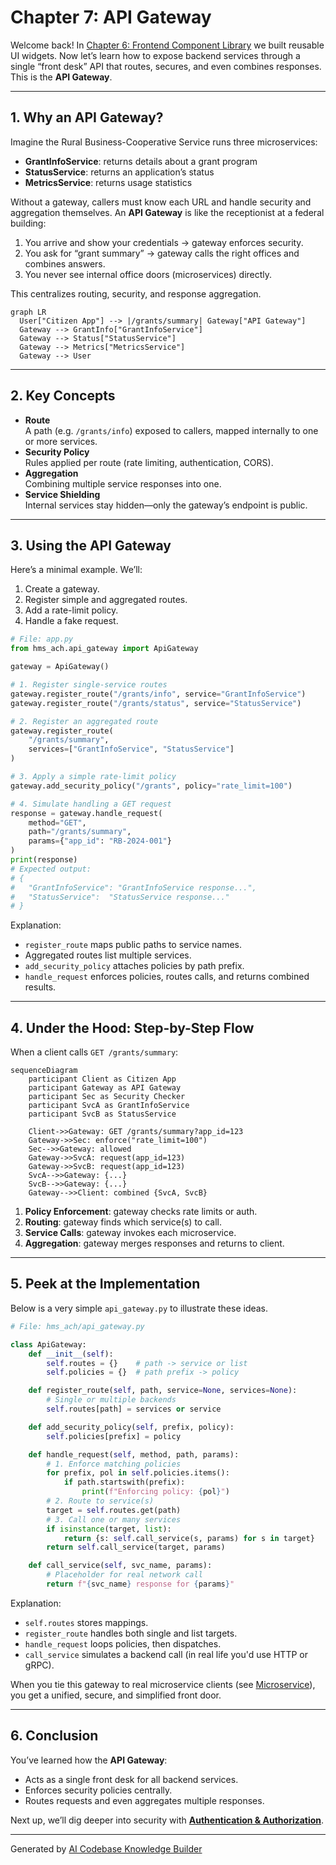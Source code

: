 # Chapter 7: API Gateway

Welcome back! In [Chapter 6: Frontend Component Library](06_frontend_component_library_.md) we built reusable UI widgets. Now let’s learn how to expose backend services through a single “front desk” API that routes, secures, and even combines responses. This is the **API Gateway**.

---

## 1. Why an API Gateway?

Imagine the Rural Business-Cooperative Service runs three microservices:

- **GrantInfoService**: returns details about a grant program  
- **StatusService**: returns an application’s status  
- **MetricsService**: returns usage statistics  

Without a gateway, callers must know each URL and handle security and aggregation themselves. An **API Gateway** is like the receptionist at a federal building:

1. You arrive and show your credentials → gateway enforces security.  
2. You ask for “grant summary” → gateway calls the right offices and combines answers.  
3. You never see internal office doors (microservices) directly.

This centralizes routing, security, and response aggregation.

```mermaid
graph LR
  User["Citizen App"] --> |/grants/summary| Gateway["API Gateway"]
  Gateway --> GrantInfo["GrantInfoService"]
  Gateway --> Status["StatusService"]
  Gateway --> Metrics["MetricsService"]
  Gateway --> User
```

---

## 2. Key Concepts

- **Route**  
  A path (e.g. `/grants/info`) exposed to callers, mapped internally to one or more services.  
- **Security Policy**  
  Rules applied per route (rate limiting, authentication, CORS).  
- **Aggregation**  
  Combining multiple service responses into one.  
- **Service Shielding**  
  Internal services stay hidden—only the gateway’s endpoint is public.

---

## 3. Using the API Gateway

Here’s a minimal example. We’ll:

1. Create a gateway.  
2. Register simple and aggregated routes.  
3. Add a rate-limit policy.  
4. Handle a fake request.

```python
# File: app.py
from hms_ach.api_gateway import ApiGateway

gateway = ApiGateway()

# 1. Register single‐service routes
gateway.register_route("/grants/info", service="GrantInfoService")
gateway.register_route("/grants/status", service="StatusService")

# 2. Register an aggregated route
gateway.register_route(
    "/grants/summary",
    services=["GrantInfoService", "StatusService"]
)

# 3. Apply a simple rate‐limit policy
gateway.add_security_policy("/grants", policy="rate_limit=100")

# 4. Simulate handling a GET request
response = gateway.handle_request(
    method="GET",
    path="/grants/summary",
    params={"app_id": "RB-2024-001"}
)
print(response)
# Expected output:
# {
#   "GrantInfoService": "GrantInfoService response...",
#   "StatusService":  "StatusService response..."
# }
```

Explanation:

- `register_route` maps public paths to service names.  
- Aggregated routes list multiple services.  
- `add_security_policy` attaches policies by path prefix.  
- `handle_request` enforces policies, routes calls, and returns combined results.

---

## 4. Under the Hood: Step-by-Step Flow

When a client calls `GET /grants/summary`:

```mermaid
sequenceDiagram
    participant Client as Citizen App
    participant Gateway as API Gateway
    participant Sec as Security Checker
    participant SvcA as GrantInfoService
    participant SvcB as StatusService

    Client->>Gateway: GET /grants/summary?app_id=123
    Gateway->>Sec: enforce("rate_limit=100")
    Sec-->>Gateway: allowed
    Gateway->>SvcA: request(app_id=123)
    Gateway->>SvcB: request(app_id=123)
    SvcA-->>Gateway: {...}
    SvcB-->>Gateway: {...}
    Gateway-->>Client: combined {SvcA, SvcB}
```

1. **Policy Enforcement**: gateway checks rate limits or auth.  
2. **Routing**: gateway finds which service(s) to call.  
3. **Service Calls**: gateway invokes each microservice.  
4. **Aggregation**: gateway merges responses and returns to client.

---

## 5. Peek at the Implementation

Below is a very simple `api_gateway.py` to illustrate these ideas.

```python
# File: hms_ach/api_gateway.py

class ApiGateway:
    def __init__(self):
        self.routes = {}    # path -> service or list
        self.policies = {}  # path prefix -> policy

    def register_route(self, path, service=None, services=None):
        # Single or multiple backends
        self.routes[path] = services or service

    def add_security_policy(self, prefix, policy):
        self.policies[prefix] = policy

    def handle_request(self, method, path, params):
        # 1. Enforce matching policies
        for prefix, pol in self.policies.items():
            if path.startswith(prefix):
                print(f"Enforcing policy: {pol}")
        # 2. Route to service(s)
        target = self.routes.get(path)
        # 3. Call one or many services
        if isinstance(target, list):
            return {s: self.call_service(s, params) for s in target}
        return self.call_service(target, params)

    def call_service(self, svc_name, params):
        # Placeholder for real network call
        return f"{svc_name} response for {params}"
```

Explanation:

- `self.routes` stores mappings.  
- `register_route` handles both single and list targets.  
- `handle_request` loops policies, then dispatches.  
- `call_service` simulates a backend call (in real life you'd use HTTP or gRPC).

When you tie this gateway to real microservice clients (see [Microservice](09_microservice_.md)), you get a unified, secure, and simplified front door.

---

## 6. Conclusion

You’ve learned how the **API Gateway**:

- Acts as a single front desk for all backend services.  
- Enforces security policies centrally.  
- Routes requests and even aggregates multiple responses.  

Next up, we’ll dig deeper into security with **[Authentication & Authorization](08_authentication___authorization_.md)**.

---

Generated by [AI Codebase Knowledge Builder](https://github.com/The-Pocket/Tutorial-Codebase-Knowledge)